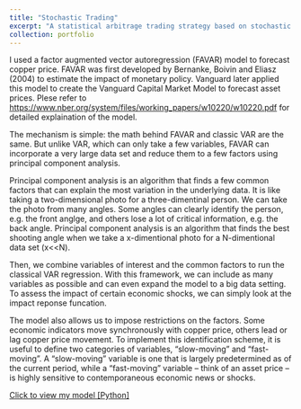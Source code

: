 ```yaml
---
title: "Stochastic Trading"
excerpt: "A statistical arbitrage trading strategy based on stochastic spread model. <br/><img src='/images/FAVAR image.png' style='zoom:100%'>"
collection: portfolio
---
```


I used a factor augmented vector autoregression (FAVAR) model to forecast copper price. FAVAR was first developed by Bernanke, Boivin and Eliasz (2004) to estimate the impact of monetary policy. Vanguard later applied this model to create the Vanguard Capital Market Model to forecast asset prices. Plese refer to https://www.nber.org/system/files/working_papers/w10220/w10220.pdf for detailed explaination of the model.

The mechanism is simple: the math behind FAVAR and classic VAR are the same. But unlike VAR, which can only take a few variables, FAVAR can incorporate a very large data set and reduce them to a few factors using principal component analysis.

Principal component analysis is an algorithm that finds a few common factors that can explain the most variation in the underlying data. It is like taking a two-dimensional photo for a three-dimentinal person. We can take the photo from many angles. Some angles can clearly identify the person, e.g. the front anglge, and others lose a lot of critical information, e.g. the back angle. Principal component analysis is an algorithm that finds the best shooting angle when we take a x-dimentional photo for a N-dimentional data set (x<<N).

Then, we combine variables of interest and the common factors to run the classical VAR regression. With this framework, we can include as many variables as possible and can even expand the model to a big data setting. To assess the impact of certain economic shocks, we can simply look at the impact reponse funcation.

The model also allows us to impose restrictions on the factors. Some economic indicators move synchronously with copper price, others lead or lag copper price movement. To implement this identification scheme, it is useful to define two categories of variables, “slow-moving” and “fast-moving”. A “slow-moving” variable is one that is largely predetermined as of the current period, while a “fast-moving” variable – think of an asset price – is highly sensitive to contemporaneous economic news or shocks.


[Click to view my model [Python]](https://github.com/HoagieT/Factor-Augmented-Vector-Autoregression)
